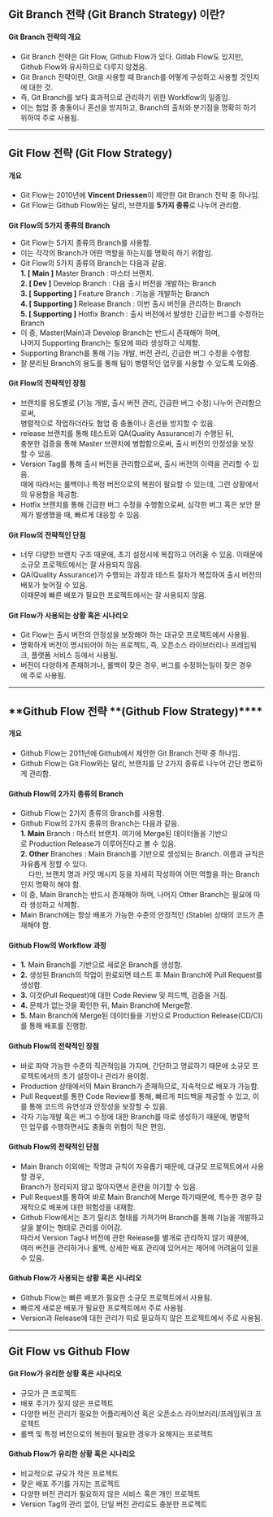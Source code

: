 ## **Git Branch 전략 (Git Branch Strategy) 이란?**

#### **Git Branch 전략의 개요**

- Git Branch 전략은 Git Flow, Github Flow가 있다. Gitlab Flow도 있지만, Github Flow와 유사하므로 다루지 않겠음.
- Git Branch 전략이란, Git을 사용할 때 Branch를 어떻게 구성하고 사용할 것인지에 대한 것.
- 즉, Git Branch를 보다 효과적으로 관리하기 위한 Workflow의 일종임.
- 이는 협업 중 충돌이나 혼선을 방지하고, Branch의 출처와 분기점을 명확히 하기 위하여 주로 사용됨.

---

## **Git Flow 전략 (Git Flow Strategy)**

#### **개요**

- Git Flow는 2010년에 **Vincent Driessen**이 제안한 Git Branch 전략 중 하나임.
- Git Flow는 Github Flow와는 달리, 브랜치를 **5가지 종류**로 나누어 관리함.

####

**Git Flow의 5가지 종류의 Branch**

- Git Flow는 5가지 종류의 Branch를 사용함.
- 이는 각각의 Branch가 어떤 역할을 하는지를 명확히 하기 위함임.
- Git Flow의 5가지 종류의 Branch는 다음과 같음.  
  **1. \[ Main \]** Master Branch : 마스터 브랜치.  
  **2\. \[ Dev \]** Develop Branch : 다음 출시 버전을 개발하는 Branch  
  **3\. \[ Supporting \]** Feature Branch : 기능을 개발하는 Branch  
  **4\. \[ Supporting \]** Release Branch : 이번 출시 버전을 관리하는 Branch  
  **5\. \[ Supporting \]** Hotfix Branch : 출시 버전에서 발생한 긴급한 버그를 수정하는 Branch
- 이 중, Master(Main)과 Develop Branch는 반드시 존재해야 하며,  
  나머지 Supporting Branch는 필요에 따라 생성하고 삭제함.
- Supporting Branch를 통해 기능 개발, 버전 관리, 긴급한 버그 수정을 수행함.
- 잘 분리된 Branch의 용도를 통해 팀이 병렬적인 업무를 사용할 수 있도록 도와줌.

#### **Git Flow의 전략적인 장점**

- 브랜치를 용도별로 (기능 개발, 출시 버전 관리, 긴급한 버그 수정) 나누어 관리함으로써,  
  병렬적으로 작업하더라도 협업 중 충돌이나 혼선을 방지할 수 있음.
- release 브랜치를 통해 테스트와 QA(Quality Assurance)가 수행된 뒤,  
  충분한 검증을 통해 Master 브랜치에 병합함으로써, 출시 버전의 안정성을 보장할 수 있음.
- Version Tag를 통해 출시 버전을 관리함으로써, 출시 버전의 이력을 관리할 수 있음.  
  때에 따라서는 롤백이나 특정 버전으로의 복원이 필요할 수 있는데, 그런 상황에서의 유용함을 제공함.
- Hotfix 브랜치를 통해 긴급한 버그 수정을 수행함으로써, 심각한 버그 혹은 보안 문제가 발생했을 때, 빠르게 대응할 수 있음.

#### **Git Flow의 전략적인 단점**

- 너무 다양한 브랜치 구조 때문에, 초기 설정시에 복잡하고 어려울 수 있음. 이때문에 소규모 프로젝트에서는 잘 사용되지 않음.
- QA(Quality Assurance)가 수행되는 과정과 테스트 절차가 복잡하여 출시 버전의 배포가 늦어질 수 있음.  
  이때문에 빠른 배포가 필요한 프로젝트에서는 잘 사용되지 않음.

#### **Git Flow가 사용되는 상황 혹은 시나리오**

- Git Flow는 출시 버전의 안정성을 보장해야 하는 대규모 프로젝트에서 사용됨.
- 명확하게 버전이 명시되어야 하는 프로젝트, 즉, 오픈소스 라이브러리나 프레임워크, 플랫폼 서비스 등에서 사용됨.
- 버전이 다양하게 존재하거나, 롤백이 잦은 경우, 버그를 수정하는일이 잦은 경우에 주로 사용됨.

---

## **Github Flow 전략 **(Github Flow Strategy)\*\*\*\*

#### **개요**

- Github Flow는 2011년에 Github에서 제안한 Git Branch 전략 중 하나임.
- Github Flow는 Git Flow와는 달리, 브랜치를 단 2가지 종류로 나누어 간단 명료하게 관리함.

#### **Github Flow의 2가지 종류의 Branch**

- Github Flow는 2가지 종류의 Branch를 사용함.
- Github Flow의 2가지 종류의 Branch는 다음과 같음.  
  **1\. Main** Branch : 마스터 브랜치. 여기에 Merge된 데이터들을 기반으로 Production Release가 이루어진다고 볼 수 있음.  
  **2\. Other** Branches : Main Branch를 기반으로 생성되는 Branch. 이름과 규칙은 자유롭게 정할 수 있다.  
      다만, 브랜치 명과 커밋 메시지 등을 자세히 작성하여 어떤 역할을 하는 Branch인지 명확히 해야 함.
- 이 중, Main Branch는 반드시 존재해야 하며, 나머지 Other Branch는 필요에 따라 생성하고 삭제함.
- Main Branch에는 항상 배포가 가능한 수준의 안정적인 (Stable) 상태의 코드가 존재해야 함.

#### **Github Flow의 Workflow 과정**

- **1.** Main Branch를 기반으로 새로운 Branch를 생성함.
- **2.** 생성된 Branch의 작업이 완료되면 테스트 후 Main Branch에 Pull Request를 생성함.
- **3.** 이것(Pull Request)에 대한 Code Review 및 피드백, 검증을 거침.
- **4.** 문제가 없는것을 확인한 뒤, Main Branch에 Merge함.
- **5.** Main Branch에 Merge된 데이터들을 기반으로 Production Release(CD/CI)를 통해 배포를 진행함.

#### **Github Flow의 전략적인 장점**

- 바로 파악 가능한 수준의 직관적임을 가지며, 간단하고 명료하기 때문에 소규모 프로젝트에서의 초기 설정이나 관리가 용이함.
- Production 상태에서의 Main Branch가 존재하므로, 지속적으로 배포가 가능함.
- Pull Request를 통한 Code Review를 통해, 빠르게 피드백을 제공할 수 있고, 이를 통해 코드의 유연성과 안정성을 보장할 수 있음.
- 각자 기능개발 혹은 버그 수정에 대한 Branch를 따로 생성하기 때문에, 병렬적인 업무를 수행하면서도 충돌의 위험이 적은 편임.

#### **Github Flow의 전략적인 단점**

- Main Branch 이외에는 작명과 규칙이 자유롭기 때문에, 대규모 프로젝트에서 사용할 경우,  
  Branch가 정리되지 않고 많아지면서 혼란을 야기할 수 있음.
- Pull Request를 통하여 바로 Main Branch에 Merge 하기때문에, 특수한 경우 잠재적으로 배포에 대한 위험성을 내재함.
- Github Flow에서는 초기 릴리즈 형태를 가져가며 Branch를 통해 기능을 개발하고 살을 붙이는 형태로 관리를 이어감.  
  따라서 Version Tag나 버전에 관한 Release를 별개로 관리하지 않기 때문에,  
  여러 버전을 관리하거나 롤백, 상세한 배포 관리에 있어서는 제어에 어려움이 있을 수 있음.

#### **Github Flow가 사용되는 상황 혹은 시나리오**

- Github Flow는 빠른 배포가 필요한 소규모 프로젝트에서 사용됨.
- 빠르게 새로운 배포가 필요한 프로젝트에서 주로 사용됨.
- Version과 Release에 대한 관리가 따로 필요하지 않은 프로젝트에서 주로 사용됨.

---

## **Git Flow vs Github Flow**

#### **Git Flow가 유리한 상황 혹은 시나리오**

- 규모가 큰 프로젝트
- 배포 주기가 잦지 않은 프로젝트
- 다양한 버전 관리가 필요한 어플리케이션 혹은 오픈소스 라이브러리/프레임워크 프로젝트
- 롤백 및 특정 버전으로의 복원이 필요한 경우가 요해지는 프로젝트

#### **Github Flow가 유리한 상황 혹은 시나리오**

- 비교적으로 규모가 작은 프로젝트
- 잦은 배포 주기를 가지는 프로젝트
- 다양한 버전 관리가 필요하지 않은 서비스 혹은 개인 프로젝트
- Version Tag의 관리 없이, 단일 버전 관리로도 충분한 프로젝트
